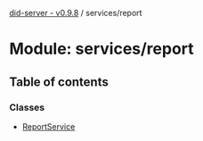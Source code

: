[did-server - v0.9.8](../README.md) / services/report

# Module: services/report

## Table of contents

### Classes

- [ReportService](../classes/services_report.reportservice.md)
